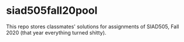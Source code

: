 # siad505fall20pool

This repo stores classmates' solutions for assignments of SIAD505, Fall 2020 (that year everything turned shitty).
